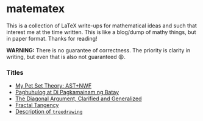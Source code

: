 # matematex
This is a collection of LaTeX write-ups for mathematical ideas and such that interest me at the time written. This is like a blog/dump of mathy things, but in paper format. Thanks for reading!

**WARNING:** There is no guarantee of correctness. The priority is clarity in writing, but even that is also not guaranteed 😩.

### Titles
* [My Pet Set Theory: AST+NWF](files/ackermann.pdf)
* [Paghuhulog at Di Pagkamainam ng Batay](files/paghuhulog.pdf)
* [The Diagonal Argument, Clarified and Generalized](files/diagonal.pdf)
* [Fractal Tangency](files/fractal.pdf)
* [Description of `treedrawing`](files/treedrawing.pdf)
